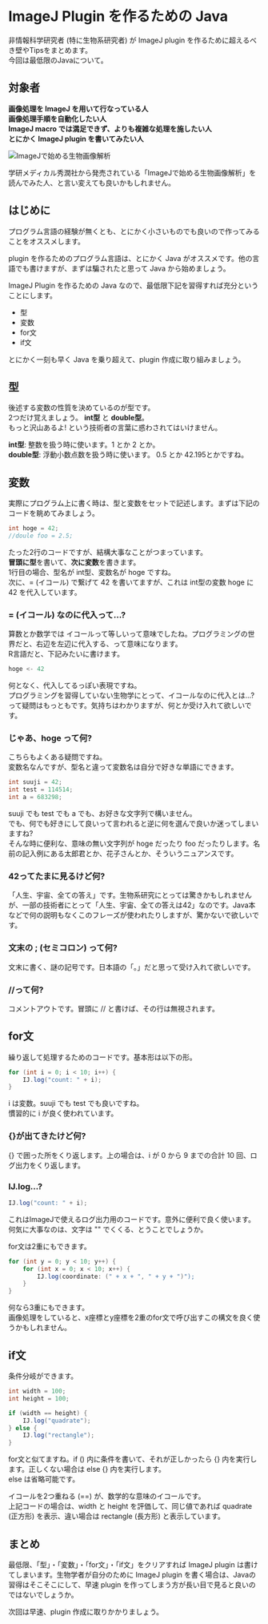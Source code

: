 # ImageJ Plugin を作るための Java

非情報科学研究者 (特に生物系研究者) が ImageJ plugin を作るために超えるべき壁やTipsをまとめます。  
今回は最低限のJavaについて。  

## 対象者
**画像処理を ImageJ を用いて行なっている人**  
**画像処理手順を自動化したい人**  
**ImageJ macro では満足できず、よりも複雑な処理を施したい人**  
**とにかく ImageJ plugin を書いてみたい人**  

![ImageJで始める生物画像解析](http://images-jp.amazon.com/images/P/B01DY4RS9Y.09.MAIN._SCLZZZZZZZ_.jpg)  

学研メディカル秀潤社から発売されている「ImageJで始める生物画像解析」を読んでみた人、と言い変えても良いかもしれません。  

## はじめに
プログラム言語の経験が無くとも、とにかく小さいものでも良いので作ってみることをオススメします。  

plugin を作るためのプログラム言語は、とにかく Java がオススメです。他の言語でも書けますが、まずは騙されたと思って Java から始めましょう。  

ImageJ Plugin を作るための Java なので、最低限下記を習得すれば充分ということにします。  

- 型
- 変数
- for文
- if文

とにかく一刻も早く Java を乗り超えて、plugin 作成に取り組みましょう。

## 型
後述する変数の性質を決めているのが型です。  
2つだけ覚えましょう。 **int型** と **double型**。  
もっと沢山あるよ! という技術者の言葉に惑わされてはいけません。  
 
**int型**: 整数を扱う時に使います。1 とか 2 とか。    
**double型**: 浮動小数点数を扱う時に使います。 0.5 とか 42.195とかですね。    

## 変数

実際にプログラム上に書く時は、型と変数をセットで記述します。まずは下記のコードを眺めてみましょう。   

```java
int hoge = 42;
//doule foo = 2.5;
```

たった2行のコードですが、結構大事なことがつまっています。  
**冒頭に型**を書いて、**次に変数**を書きます。  
1行目の場合、型名が int型、変数名が hoge ですね。  
次に、= (イコール) で繋げて 42 を書いてますが、これは int型の変数 hoge に 42 を代入しています。  

### = (イコール) なのに代入って...?  
算数とか数学では イコールって等しいって意味でしたね。プログラミングの世界だと、右辺を左辺に代入する、って意味になります。  
R言語だと、下記みたいに書けます。  

```java
hoge <- 42
```

何となく、代入してるっぽい表現ですね。  
プログラミングを習得していない生物学にとって、イコールなのに代入とは...? って疑問はもっともです。気持ちはわかりますが、何とか受け入れて欲しいです。  

### じゃあ、hoge って何?  
こちらもよくある疑問ですね。  
変数名なんですが、型名と違って変数名は自分で好きな単語にできます。  

```java
int suuji = 42;
int test = 114514;
int a = 683298;
```

suuji でも test でも a でも、お好きな文字列で構いません。  
でも、何でも好きにして良いって言われると逆に何を選んで良いか迷ってしまいますね?  
そんな時に便利な、意味の無い文字列が hoge だったり foo だったりします。名前の記入例にある太郎君とか、花子さんとか、そういうニュアンスです。    

### 42ってたまに見るけど何?  
「人生、宇宙、全ての答え」です。生物系研究にとっては驚きかもしれませんが、一部の技術者にとって「人生、宇宙、全ての答えは42」なのです。Java本などで何の説明もなくこのフレーズが使われたりしますが、驚かないで欲しいです。  

### 文末の ; (セミコロン) って何?  
文末に書く、謎の記号です。日本語の「。」だと思って受け入れて欲しいです。  

### //って何?    
コメントアウトです。冒頭に // と書けば、その行は無視されます。  

## for文
繰り返して処理するためのコードです。基本形は以下の形。  

```java
for (int i = 0; i < 10; i++) {
	IJ.log("count: " + i);
}
```

i は変数。suuji でも test でも良いですね。  
慣習的に i が良く使われています。  

### {}が出てきたけど何?    
{} で囲った所をくり返します。上の場合は、i が 0 から 9 までの合計 10 回、ログ出力をくり返します。  

### IJ.log...?  

```java
IJ.log("count: " + i);
```

これはImageJで使えるログ出力用のコードです。意外に便利で良く使います。  
何気に大事なのは、文字は "" でくくる、とうことでしょうか。  

for文は2重にもできます。  

```java
for (int y = 0; y < 10; y++) {
	for (int x = 0; x < 10; x++) {
		IJ.log(coordinate: (" + x + ", " + y + ")");
	}
}
```

何なら3重にもできます。  
画像処理をしていると、x座標とy座標を2重のfor文で呼び出すこの構文を良く使うかもしれません。  



## if文
条件分岐ができます。  

```java
int width = 100;
int height = 100;

if (width == height) {
	IJ.log("quadrate");
} else {
	IJ.log("rectangle");
} 
```

for文と似てますね。if () 内に条件を書いて、それが正しかったら {} 内を実行します。正しくない場合は else {} 内を実行します。  
else は省略可能です。  

イコールを2つ重ねる (==) が、数学的な意味のイコールです。  
上記コードの場合は、width と height を評価して、同じ値であれば quadrate (正方形) を表示、違い場合は rectangle (長方形) と表示しています。  

## まとめ
最低限、「型」・「変数」・「for文」・「if文」をクリアすれば ImageJ plugin は書けてしまいます。生物学者が自分のために ImageJ plugin を書く場合は、Javaの習得はそこそこにして、早速 plugin を作ってしまう方が長い目で見ると良いのではないでしょうか。  

次回は早速、plugin 作成に取りかかりましょう。  

